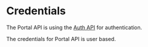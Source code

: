 # Credentials

<include from="Snippets-PortalAPI.md" element-id="snippet-header" />

The Portal API is using the [Auth API](Auth-API.md) for authentication.

The credentials for Portal API is user based.
